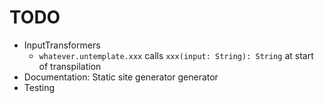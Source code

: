 # TODO

 * InputTransformers
   * `whatever.untemplate.xxx` calls `xxx(input: String): String` at start of transpilation
 * Documentation: Static site generator generator
 * Testing 
